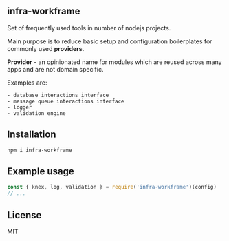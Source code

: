 ## infra-workframe

Set of frequently used tools in number of nodejs projects.

Main purpose is to reduce basic setup and configuration boilerplates for commonly used **providers**.

**Provider** - an opinionated name for modules which are reused across many apps and are not domain specific.

Examples are:

	- database interactions interface
	- message queue interactions interface
	- logger
	- validation engine

## Installation
```
npm i infra-workframe
```

## Example usage
```javascript
const { knex, log, validation } = require('infra-workframe')(config)
// ...
```

## License
MIT
